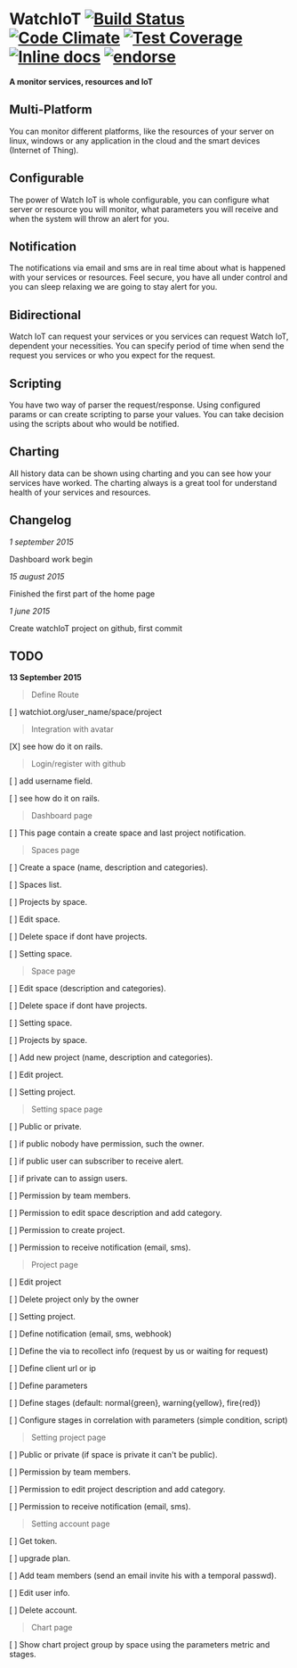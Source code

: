 WatchIoT [![Build Status](https://travis-ci.org/gorums/WatchIoT.svg)](https://travis-ci.org/gorums/WatchIoT) [![Code Climate](https://codeclimate.com/github/gorums/WatchIoT/badges/gpa.svg)](https://codeclimate.com/github/gorums/WatchIoT) [![Test Coverage](https://codeclimate.com/github/gorums/WatchIoT/badges/coverage.svg)](https://codeclimate.com/github/gorums/WatchIoT/coverage) [![Inline docs](http://inch-ci.org/github/gorums/watchiot.svg?branch=master)](http://inch-ci.org/github/gorums/watchiot) [![endorse](https://api.coderwall.com/gorums/endorsecount.png)](https://coderwall.com/gorums)
==

**A monitor services, resources and IoT**

Multi-Platform
--

You can monitor different platforms, like the resources of your server on linux, windows or any application in the cloud and the smart devices (Internet of Thing).

Configurable
--

The power of Watch IoT is whole configurable, you can configure what server or resource you will monitor, what parameters you will receive and when the system will throw an alert for you.

Notification
--

The notifications via email and sms are in real time about what is happened with your services or resources. Feel secure, you have all under control and you can sleep relaxing we are going to stay alert for you.

Bidirectional
--

Watch IoT can request your services or you services can request Watch IoT, dependent your necessities. You can specify period of time when send the request you services or who you expect for the request.

Scripting
--

You have two way of parser the request/response. Using configured params or can create scripting to parse your values. You can take decision using the scripts about who would be notified.

Charting
--

All history data can be shown using charting and you can see how your services have worked. The charting always is a great tool for understand health of your services and resources.

Changelog
--

*1 september 2015*

Dashboard work begin

*15 august 2015*

Finished the first part of the home page

*1 june 2015*

Create watchIoT project on github, first commit

TODO
--

**13 September 2015**

> Define Route

 [ ] watchiot.org/user_name/space/project

> Integration with avatar

 [X] see how do it on rails.

> Login/register with github

 [ ] add username field.

 [ ] see how do it on rails.

> Dashboard page

 [ ] This page contain a create space and last project notification.

> Spaces page

 [ ] Create a space (name, description and categories).

 [ ] Spaces list.

 [ ] Projects by space.

 [ ] Edit space.

 [ ] Delete space if dont have projects.

 [ ] Setting space.

> Space page

 [ ] Edit space (description and categories).

 [ ] Delete space if dont have projects.

 [ ] Setting space.

 [ ] Projects by space.

 [ ] Add new project (name, description and categories).

 [ ] Edit project.

 [ ] Setting project.

> Setting space page

 [ ] Public or private.

 [ ] if public nobody have permission, such the owner.

 [ ] if public user can subscriber to receive alert.

 [ ] if private can to assign users.

 [ ] Permission by team members.

 [ ] Permission to edit space description and add category.

 [ ] Permission to create project.

 [ ] Permission to receive notification (email, sms).

> Project page

 [ ] Edit project

 [ ] Delete project only by the owner

 [ ] Setting project.

 [ ] Define notification (email, sms, webhook)

 [ ] Define the via to recollect info (request by us or waiting for request)

 [ ] Define client url or ip

 [ ] Define parameters

 [ ] Define stages (default: normal{green}, warning{yellow}, fire{red})

 [ ] Configure stages in correlation with parameters (simple condition, script)

> Setting project page

 [ ] Public or private (if space is private it can't be public).

 [ ] Permission by team members.

 [ ] Permission to edit project description and add category.

 [ ] Permission to receive notification (email, sms).

> Setting account page

 [ ] Get token.

 [ ] upgrade plan.

 [ ] Add team members (send an email invite his with a temporal passwd).

 [ ] Edit user info.

 [ ] Delete account.

> Chart page

 [ ] Show chart project group by space using the parameters metric and stages.